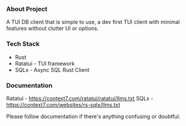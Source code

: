 ### About Project
A TUI DB client that is simple to use, a dev first TUI client with minimal features without clutter UI or options.

### Tech Stack

* Rust
* Ratatui - TUI framework
* SQLx - Async SQL Rust Client

### Documentation

Ratatui - https://context7.com/ratatui/ratatui/llms.txt
SQLx - https://context7.com/websites/rs-sqlx/llms.txt


Please follow documentation if there's anything confusing or doubtful.